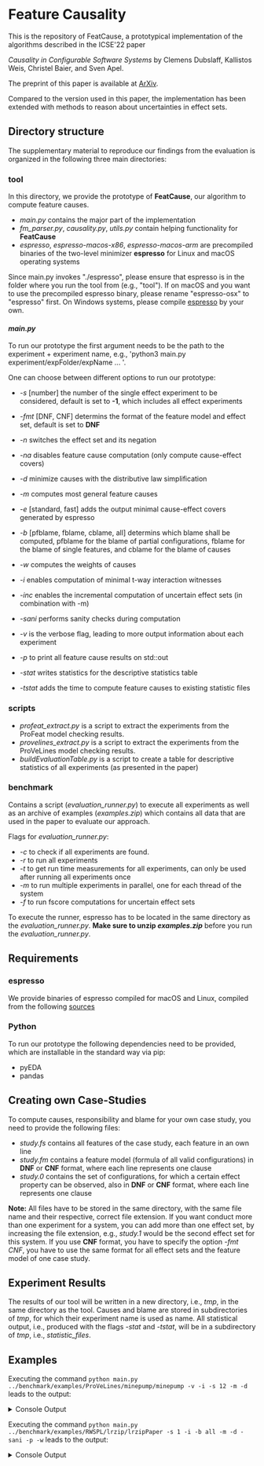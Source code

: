 # Feature Causality

This is the repository of FeatCause, a prototypical implementation of the algorithms described in the ICSE'22 paper

*Causality in Configurable Software Systems* by Clemens Dubslaff, Kallistos Weis, Christel Baier, and Sven Apel.

The preprint of this paper is available at [ArXiv](https://arxiv.org/abs/2201.07280).

Compared to the version used in this paper, the implementation has 
been extended with methods to reason about uncertainties in effect sets.

## Directory structure
The supplementary material to reproduce our findings from the evaluation is organized in the following three main directories:

### tool
In this directory, we provide the prototype of **FeatCause**, our algorithm to compute feature causes.

- _main.py_ contains the major part of the implementation
- *fm\_parser.py*, *causality.py*, *utils.py* contain helping functionality for **FeatCause**
- *espresso*, *espresso-macos-x86*, *espresso-macos-arm* are precompiled binaries of the two-level minimizer **espresso** for Linux and macOS operating systems

Since main.py invokes "./espresso", please ensure that espresso is in the folder where you run the tool from (e.g., "tool"). If on macOS and you want to use the precompiled espresso binary, please rename "espresso-osx" to "espresso" first. On Windows systems, please compile [espresso](https://github.com/psksvp/espresso-ab-1.0) by your own.


#### _main.py_
To run our prototype the first argument needs to be the path to the experiment + experiment name, e.g., 'python3 main.py experiment/expFolder/expName ... '.

One can choose between different options to run our prototype:
 - _-s_ [number] the number of the single effect experiment to be considered, default is set to **-1**, which includes all effect experiments
 - _-fmt_ [DNF, CNF] determins the format of the feature model and effect set, default is set to **DNF**
 - _-n_ switches the effect set and its negation
 - _-na_ disables feature cause computation (only compute cause-effect covers)

 - _-d_ minimize causes with the distributive law simplification
 - _-m_ computes most general feature causes
 - _-e_ [standard, fast] adds the output minimal cause-effect covers generated by espresso
 - _-b_ [pfblame, fblame, cblame, all] determins which blame shall be computed, pfblame for the blame of partial configurations, fblame for the blame of single features, and cblame for the blame of causes
 - _-w_ computes the weights of causes
 - _-i_ enables computation of minimal t-way interaction witnesses
 - _-inc_ enables the incremental computation of uncertain effect sets (in combination with -m)

 - _-sani_ performs sanity checks during computation

 - _-v_ is the verbose flag, leading to more output information about each experiment
 - _-p_ to print all feature cause results on std::out
 - _-stat_ writes statistics for the descriptive statistics table
 - _-tstat_ adds the time to compute feature causes to existing statistic files


### scripts
 - *profeat\_extract.py* is a script to extract the experiments from the ProFeat model checking results.
 - *provelines\_extract.py* is a script to extract the experiments from the ProVeLines model checking results.
 - *buildEvaluationTable.py* is a script to create a table for descriptive statistics of all experiments (as presented in the paper)

### benchmark
Contains a script (_evaluation\_runner.py_) to execute all experiments as well as an archive of examples (_examples.zip_) which contains all data that are used in the paper to evaluate our approach.

Flags for *evaluation_runner.py*:
 - _-c_ to check if all experiments are found.
 - _-r_ to run all experiments
 - _-t_ to get run time measurements for all experiments, can only be used after running all experiments once
 - _-m_ to run multiple experiments in parallel, one for each thread of the system
 - _-f_ to run fscore computations for uncertain effect sets

To execute the runner, espresso has to be located in the same directory as the *evaluation_runner.py*.
**Make sure to unzip *examples.zip*** before you run the *evaluation_runner.py*.

## Requirements

### espresso
We provide binaries of espresso compiled for macOS and Linux, compiled from the following [sources](https://github.com/psksvp/espresso-ab-1.0)

### Python
To run our prototype the following dependencies need to be provided, which are installable in the standard way via pip:
 - pyEDA
 - pandas

## Creating own Case-Studies
To compute causes, responsibility and blame for your own case study, you need to provide the following files:
 - _study.fs_ contains all features of the case study, each feature in an own line
 - _study.fm_ contains a feature model (formula of all valid configurations) in **DNF** or **CNF** format, where each line represents one clause
 - _study.0_  contains the set of configurations, for which a certain effect property can be observed, also in **DNF** or **CNF** format, where each line represents one clause

**Note:** All files have to be stored in the same directory, with the same file name and their respective, correct file extension. If you want conduct more than one experiment for a system,
you can add more than one effect set, by increasing the file extension, e.g., _study.1_ would be the second effect set for this system.
If you use **CNF** format, you have to specify the option _-fmt CNF_, you have to use the same format for all effect sets and the feature model of one case study.

## Experiment Results
The results of our tool will be written in a new directory, i.e., _tmp_, in the same directory as the tool.
Causes and blame are stored in subdirectories of _tmp_, for which their experiment name is used as name.
All statistical output, i.e., produced with the flags _-stat_ and _-tstat_, will be in a subdirectory of _tmp_, i.e., *statistic_files*.


## Examples
Executing the command `python main.py ../benchmark/examples/ProVeLines/minepump/minepump -v -i -s 12 -m -d` leads to the output:
<details>
<summary>Console Output</summary>

```console
--- FeatCause ---
Feature model of examples/ProVeLines/minepump/minepump.fm: 128 configurations
	PID: 45334
	Number of Features: 11
--- Time to read feature model:     0.0235s
--- start iteration 12 ---
--- Time to build effect BDD:     0.0142s
28 effects
--- Time to build BDD for valid non-effects:     0.0014 seconds
100 valid non-effects
Compute causes via prime implicants...
O	Compute primes...
O       Time for BDD PLA export:     0.0055s                
O	Time for Espresso primes:     0.0083s
O Atomic feature causes computed (7)                                            
	And(High, Start, MethaneAlarm)
	And(High, Command, ~Stop, MethaneSensor, ~MethaneQuery)
	And(High, Start, Stop)
	And(High, Start, MethaneSensor, ~MethaneQuery)
	And(High, Low, Command, ~Stop)
	And(High, Low, Start)
	And(High, Command, ~Stop, MethaneAlarm)
X	DLS [34 -> 21]: And(High, Or(And(Command, ~Stop, Or(Low, MethaneAlarm, And(MethaneSensor, ~MethaneQuery))), And(Start, Or(Low, Stop, MethaneAlarm, And(MethaneSensor, ~MethaneQuery)))))
X Most general causes (3)
X	And(High, Low, Start)
X	And(High, Start, Stop)
X	And(High, Start, MethaneAlarm)
X	DLS [13 -> 7]: And(High, Start, Or(Low, Stop, MethaneAlarm))
--- Time for atomic and most general causes:     0.0461s
I 3-way interaction witnesses computed (3)
	And(High, Start, MethaneAlarm)
	And(High, Low, Start)
	And(High, Start, Stop)
------------- end iterations
Total time for computation:     0.0882s
```
</details>


Executing the command `python main.py ../benchmark/examples/RWSPL/lrzip/lrzipPaper -s 1 -i -b all -m -d -sani -p -w` leads to the output:
<details>
<summary>Console Output</summary>

```console
--- FeatCause ---
Feature model of examples/RWSPL/lrzip/lrzipPaper.fm: 432 configurations
	PID: 36880
	Number of Features: 20
--- Time to read feature model:     1.9924s
--- start iteration 1 ---
--- Time to build effect BDD:     0.4272s
120 effects
effect feats-univ: set(), univ-feats: set()
--- Time to build BDD for valid non-effects:     0.0044 seconds
312 valid non-effects
valid non-effects ... feats-univ: set() univ-feats: set()
sanity check: 120 valid effects
sanity check (b_ne & b_e is zero): True
Compute causes via prime implicants...
O	Compute primes...
O       Time for BDD PLA export:     0.0302s
O	Time for Espresso primes:     0.0166s
Compute partial blame of causes...
Compute weight of causes...
O Atomic feature causes computed (16)
	b: 0.0333 w: 2.0000 w*b: 0.0667 And(compressionLrzip, level8)
	b: 0.0667 w: 4.0000 w*b: 0.2667 And(compression, ~compressionBzip2, ~compressionGzip, ~compressionLzo, level8)
	b: 0.0333 w: 2.0000 w*b: 0.0667 And(compressionLrzip, level5)
	b: 0.0667 w: 4.0000 w*b: 0.2667 And(compression, ~compressionBzip2, ~compressionGzip, ~compressionLzo, level5)
	b: 0.3000 w: 24.0000 w*b: 7.2000 And(compression, ~compressionBzip2, ~compressionGzip, ~compressionLzo, ~compressionLrzip)
	b: 0.0333 w: 2.0000 w*b: 0.0667 And(compressionLrzip, level7)
	b: 0.0667 w: 4.0000 w*b: 0.2667 And(compression, ~compressionBzip2, ~compressionGzip, ~compressionLzo, level4)
	b: 0.0667 w: 4.0000 w*b: 0.2667 And(compression, ~compressionBzip2, ~compressionGzip, ~compressionLzo, level6)
	b: 0.0667 w: 4.0000 w*b: 0.2667 And(compression, ~compressionBzip2, ~compressionGzip, ~compressionLzo, level7)
	b: 0.0667 w: 4.0000 w*b: 0.2667 And(compression, ~compressionBzip2, ~compressionGzip, ~compressionLzo, level9)
	b: 0.3000 w: 24.0000 w*b: 7.2000 compressionZpaq
	b: 0.0333 w: 2.0000 w*b: 0.0667 And(compressionLrzip, level6)
	b: 0.2000 w: 12.0000 w*b: 2.4000 And(compressionLrzip, ~level1, ~level2, ~level3)
	b: 0.4000 w: 24.0000 w*b: 9.6000 And(compression, ~compressionBzip2, ~compressionGzip, ~compressionLzo, ~level1, ~level2, ~level3)
	b: 0.0333 w: 2.0000 w*b: 0.0667 And(compressionLrzip, level4)
	b: 0.0333 w: 2.0000 w*b: 0.0667 And(compressionLrzip, level9)
X	DLS [75 -> 32]: Or(compressionZpaq, And(compressionLrzip, Or(level4, level5, level6, level7, level8, level9, And(~level1, ~level2, ~level3))), And(compression, ~compressionBzip2, ~compressionGzip, ~compressionLzo, Or(~compressionLrzip, level4, level5, level6, level7, level8, level9, And(~level1, ~level2, ~level3))))
X Most general causes (2)
Compute partial blame of most general causes...
X       b: 0.3000 compressionZpaq | And(compression, ~compressionBzip2, ~compressionGzip, ~compressionLzo, ~compressionLrzip)
X	b: 0.4000 And(compression, ~compressionBzip2, ~compressionGzip, ~compressionLzo, ~level1, ~level2, ~level3)
X	DLS [16 -> 13]: Or(compressionZpaq, And(compression, ~compressionBzip2, ~compressionGzip, ~compressionLzo, Or(~compressionLrzip, And(~level1, ~level2, ~level3))))
sanity check (reduced expression semantically equivalent?): True
--- Time for atomic and most general causes:     0.9343s
I 1-way interaction witnesses computed (1)
	compressionZpaq
R Partial blame computations ...
R compressionBzip2,level1: 	 0.0000
R compressionBzip2,level2: 	 0.0000
R compressionBzip2,level3: 	 0.0000
R compressionBzip2,level4: 	 0.0000
R compressionBzip2,level5: 	 0.0000
R compressionBzip2,level6: 	 0.0000
R compressionBzip2,level7: 	 0.0000
R compressionBzip2,level8: 	 0.0000
R compressionBzip2,level9: 	 0.0000
R compressionGzip,level1: 	 0.0000
R compressionGzip,level2: 	 0.0000
R compressionGzip,level3: 	 0.0000
R compressionGzip,level4: 	 0.0000
R compressionGzip,level5: 	 0.0000
R compressionGzip,level6: 	 0.0000
R compressionGzip,level7: 	 0.0000
R compressionGzip,level8: 	 0.0000
R compressionGzip,level9: 	 0.0000
R compressionLzo,level1: 	 0.0000
R compressionLzo,level2: 	 0.0000
R compressionLzo,level3: 	 0.0000
R compressionLzo,level4: 	 0.0000
R compressionLzo,level5: 	 0.0000
R compressionLzo,level6: 	 0.0000
R compressionLzo,level7: 	 0.0000
R compressionLzo,level8: 	 0.0000
R compressionLzo,level9: 	 0.0000
R compressionZpaq,level1: 	 0.0000
R compressionZpaq,level2: 	 0.0000
R compressionZpaq,level3: 	 0.0000
R compressionZpaq,level4: 	 0.0000
R compressionZpaq,level5: 	 0.0000
R compressionZpaq,level6: 	 0.0000
R compressionZpaq,level7: 	 0.0000
R compressionZpaq,level8: 	 0.0000
R compressionZpaq,level9: 	 0.0000
R compressionLrzip,level1: 	 0.0000
R compressionLrzip,level2: 	 0.0000
R compressionLrzip,level3: 	 0.0000
R compressionLrzip,level4: 	 0.0333
R compressionLrzip,level5: 	 0.0333
R compressionLrzip,level6: 	 0.0333
R compressionLrzip,level7: 	 0.0333
R compressionLrzip,level8: 	 0.0333
R compressionLrzip,level9: 	 0.0333
R Blame computations for each feature
R       [0.0000,0.5000] compression
R       [0.5000,0.0000] compressionBzip2
R       [0.5000,0.0000] compressionGzip
R       [0.2000,0.2000] compressionLrzip
R       [0.5000,0.0000] compressionLzo
R       [0.0000,0.3000] compressionZpaq
R	[0.0000,0.0000] disableCompressibilityTesting
R	[0.0000,0.0000] encryption
R	[0.0000,0.0000] level
R       [0.3333,0.0000] level1
R       [0.3333,0.0000] level2
R       [0.3333,0.0000] level3
R       [0.0000,0.0500] level4
R       [0.0000,0.0500] level5
R       [0.0000,0.0500] level6
R       [0.0000,0.0500] level7
R       [0.0000,0.0500] level8
R       [0.0000,0.0500] level9
R	[0.0000,0.0000] root
R	[0.0000,0.0000] unlimitedWindowSize
--- Time for blame computation:     1.7120s
------------- end iterations
Total time for computation:     5.0778s
```
</details>


